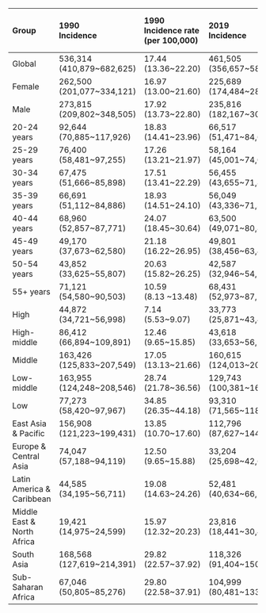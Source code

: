 |Group                      |1990<br>Incidence            |1990<br>Incidence rate (per 100,000) |2019<br>Incidence            |2019<br>Incidence rate (per 100,000) |2021<br>Incidence           |2021<br>Incidence rate (per 100,000) |AAPC (95%CI)<br>1990-2019 |AAPC (95%CI)<br>2019-2021 |
|:--------------------------|:----------------------------|:------------------------------------|:----------------------------|:------------------------------------|:---------------------------|:------------------------------------|:-------------------------|:-------------------------|
|Global                     |536,314<br>(410,879~682,625) |17.44<br>(13.36~22.20)               |461,505<br>(356,657~587,642) |9.00<br>(6.96~11.46)                 |142,012<br>(94,990~211,508) |2.70<br>(1.81~4.02)                  |-0.53 (-0.64~-0.43)***    |-44.56 (-45.67~-43.43)*** |
|Female                     |262,500<br>(201,077~334,121) |16.97<br>(13.00~21.60)               |225,689<br>(174,484~287,347) |8.72<br>(6.74~11.10)                 |70,040<br>(46,791~103,811)  |2.64<br>(1.76~3.91)                  |-0.53 (-0.63~-0.43)***    |-44.41 (-45.48~-43.32)*** |
|Male                       |273,815<br>(209,802~348,505) |17.92<br>(13.73~22.80)               |235,816<br>(182,167~300,295) |9.29<br>(7.18~11.83)                 |71,972<br>(48,164~107,704)  |2.77<br>(1.85~4.14)                  |-0.54 (-0.65~-0.43)***    |-44.71 (-45.86~-43.53)*** |
|20-24 years                |92,644<br>(70,885~117,926)   |18.83<br>(14.41~23.96)               |66,517<br>(51,471~84,625)    |11.18<br>(8.65 ~14.22)               |22,918<br>(15,445~33,718)   |3.84 <br>(2.59 ~5.65 )               |-1.14 (-1.21~-1.07)***    |-42.23 (-43.43~-41.01)*** |
|25-29 years                |76,400<br>(58,481~97,255)    |17.26<br>(13.21~21.97)               |58,164<br>(45,001~74,018)    |9.77 <br>(7.56 ~12.43)               |19,152<br>(12,815~28,318)   |3.26 <br>(2.18 ~4.81 )               |-0.88 (-0.96~-0.80)***    |-43.68 (-45.05~-42.28)*** |
|30-34 years                |67,475<br>(51,666~85,898)    |17.51<br>(13.41~22.29)               |56,455<br>(43,655~71,873)    |9.42 <br>(7.29 ~12.00)               |17,849<br>(11,910~26,509)   |2.95 <br>(1.97 ~4.39 )               |-0.61 (-0.70~-0.51)***    |-44.04 (-45.53~-42.51)*** |
|35-39 years                |66,691<br>(51,112~84,886)    |18.93<br>(14.51~24.10)               |56,049<br>(43,336~71,348)    |10.44<br>(8.07 ~13.29)               |17,619<br>(11,713~26,305)   |3.14 <br>(2.09 ~4.69 )               |-0.62 (-0.81~-0.43)***    |-44.13 (-45.75~-42.45)*** |
|40-44 years                |68,960<br>(52,857~87,771)    |24.07<br>(18.45~30.64)               |63,500<br>(49,071~80,848)    |12.98<br>(10.03~16.53)               |19,271<br>(12,823~28,840)   |3.85 <br>(2.56 ~5.77 )               |-0.31 (-0.50~-0.12)**     |-44.93 (-46.28~-43.54)*** |
|45-49 years                |49,170<br>(37,673~62,580)    |21.18<br>(16.22~26.95)               |49,801<br>(38,456~63,442)    |10.57<br>(8.16 ~13.46)               |14,407<br>(9,667~21,572)    |3.04 <br>(2.04 ~4.56 )               |0.03 (-0.23~0.29)         |-46.02 (-47.19~-44.83)*** |
|50-54 years                |43,852<br>(33,625~55,807)    |20.63<br>(15.82~26.25)               |42,587<br>(32,946~54,275)    |9.80 <br>(7.58 ~12.49)               |11,939<br>(7,962~17,939)    |2.68 <br>(1.79 ~4.03 )               |-0.07 (-0.19~0.05)        |-47.03 (-47.56~-46.50)*** |
|55+ years                  |71,121<br>(54,580~90,503)    |10.59<br>(8.13 ~13.48)               |68,431<br>(52,973~87,217)    |4.87 <br>(3.77 ~6.20 )               |18,855<br>(12,528~28,391)   |1.27 <br>(0.84 ~1.91 )               |-0.14 (-0.48~0.19)        |-47.18 (-48.56~-45.77)*** |
|High                       |44,872<br>(34,721~56,998)    |7.14<br>(5.53~9.07)                  |33,773<br>(25,871~43,498)    |3.96<br>(3.04~5.10)                  |3,397<br>(2,139~5,515)      |0.39<br>(0.25~0.64)                  |-1.81 (-2.26~-1.35)***    |-59.11 (-69.58~-45.03)*** |
|High-middle                |86,412<br>(66,894~109,891)   |12.46<br>(9.65~15.85)                |43,618<br>(33,653~56,173)    |4.39<br>(3.38~5.65)                  |6,218<br>(4,108~8,795)      |0.62<br>(0.41~0.88)                  |-2.35 (-2.63~-2.07)***    |-59.84 (-63.34~-56.02)*** |
|Middle                     |163,426<br>(125,833~207,549) |17.05<br>(13.13~21.66)               |160,615<br>(124,013~204,288) |9.67<br>(7.47~12.30)                 |36,727<br>(22,923~56,692)   |2.16<br>(1.35~3.34)                  |-0.05 (-0.39~0.29)        |-51.31 (-52.57~-50.02)*** |
|Low-middle                 |163,955<br>(124,248~208,546) |28.74<br>(21.78~36.56)               |129,743<br>(100,381~164,790) |11.65<br>(9.01~14.80)                |50,506<br>(29,414~81,037)   |4.37<br>(2.54~7.01)                  |-0.87 (-1.08~-0.66)***    |-39.70 (-41.85~-37.47)*** |
|Low                        |77,273<br>(58,420~97,967)    |34.85<br>(26.35~44.18)               |93,310<br>(71,565~118,787)   |18.59<br>(14.26~23.67)               |45,130<br>(32,674~62,258)   |8.46<br>(6.13~11.68)                 |0.63 (0.36~0.91)***       |-30.75 (-36.49~-24.50)*** |
|East Asia & Pacific        |156,908<br>(121,223~199,431) |13.85<br>(10.70~17.60)               |112,796<br>(87,627~144,489)  |6.46<br>(5.02~8.28)                  |11,261<br>(6,855~17,158)    |0.64<br>(0.39~0.97)                  |-1.27 (-1.81~-0.73)***    |-65.79 (-71.25~-59.30)*** |
|Europe & Central Asia      |74,047<br>(57,188~94,119)    |12.50<br>(9.65~15.88)                |33,204<br>(25,698~42,682)    |4.71<br>(3.65~6.06)                  |2,669<br>(1,767~3,783)      |0.38<br>(0.25~0.54)                  |-2.31 (-2.66~-1.96)***    |-68.95 (-71.98~-65.59)*** |
|Latin America & Caribbean  |44,585<br>(34,195~56,711)    |19.08<br>(14.63~24.26)               |52,481<br>(40,634~66,562)    |11.97<br>(9.27~15.19)                |9,761<br>(5,299~16,676)     |2.17<br>(1.18~3.70)                  |0.62 (0.48~0.76)***       |-56.75 (-57.57~-55.90)*** |
|Middle East & North Africa |19,421<br>(14,975~24,599)    |15.97<br>(12.32~20.23)               |23,816<br>(18,441~30,416)    |8.26<br>(6.40~10.55)                 |6,316<br>(3,568~11,164)     |2.11<br>(1.19~3.73)                  |1.24 (0.84~1.64)***       |-49.57 (-53.44~-45.38)*** |
|South Asia                 |168,568<br>(127,619~214,391) |29.82<br>(22.57~37.92)               |118,326<br>(91,404~150,159)  |10.33<br>(7.98~13.11)                |60,486<br>(26,582~111,269)  |5.07<br>(2.23~9.33)                  |-1.88 (-3.29~-0.44)*      |-26.20 (-35.21~-15.93)*** |
|Sub-Saharan Africa         |67,046<br>(50,805~85,276)    |29.80<br>(22.58~37.91)               |104,999<br>(80,481~133,686)  |20.11<br>(15.41~25.60)               |49,437<br>(35,899~69,536)   |8.92<br>(6.48~12.54)                 |1.52 (1.18~1.85)***       |-31.74 (-38.48~-24.26)*** |
